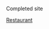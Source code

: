 Completed site 
<p> 
  <a href="https://shinyraisa.github.io/HTML-CSS-JS/Assignment1/restaurant%20site.html" target="_blank">Restaurant</a>
</p>
